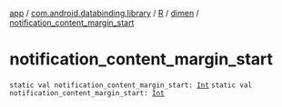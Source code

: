 [app](../../../index.md) / [com.android.databinding.library](../../index.md) / [R](../index.md) / [dimen](index.md) / [notification_content_margin_start](./notification_content_margin_start.md)

# notification_content_margin_start

`static val notification_content_margin_start: `[`Int`](https://kotlinlang.org/api/latest/jvm/stdlib/kotlin/-int/index.html)
`static val notification_content_margin_start: `[`Int`](https://kotlinlang.org/api/latest/jvm/stdlib/kotlin/-int/index.html)